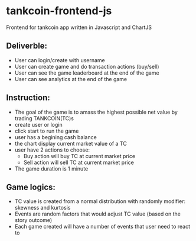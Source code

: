 # tankcoin-frontend-js
Frontend for tankcoin app written in Javascript and ChartJS


## Deliverble:

- User can login/create with username 
- User can create game and do transaction actions (buy/sell) 
- User can see the game leaderboard at the end of the game 
- User can see analytics at the end of the game 

## Instruction:

- The goal of the game is to amass the highest possible net value by trading TANKCOIN(TC)s
- create user or login
- click start to run the game
- user has a begining cash balance
- the chart display current market value of a TC
- user have 2 actions to choose:
  - Buy action will buy TC at current market price
  - Sell action will sell TC at current market price
- The game duration is 1 minute

## Game logics:

- TC value is created from a normal distribution with randomly modifier: skewness and kurtosis
- Events are random factors that would adjust TC value (based on the story outcome)
- Each game created will have a number of events that user need to react to
